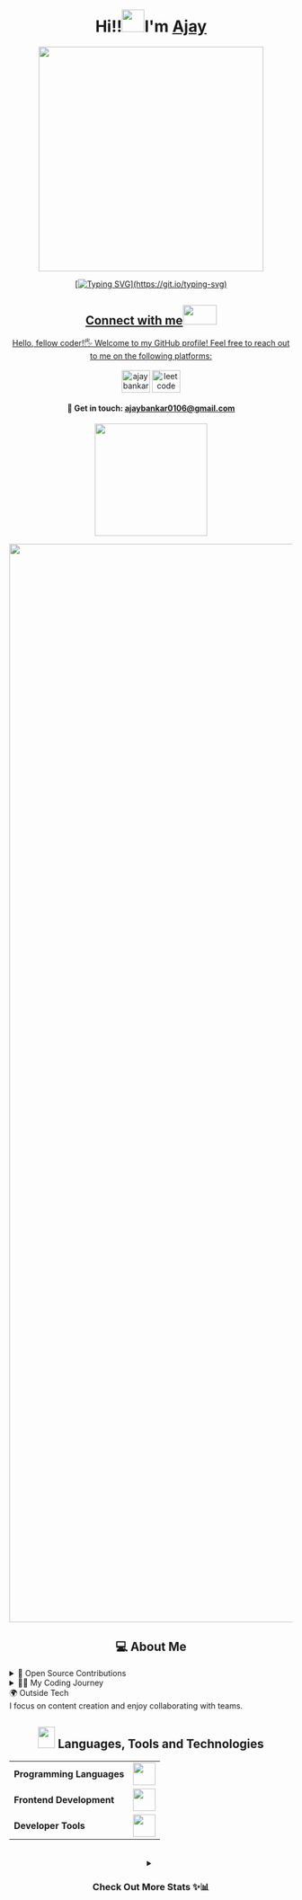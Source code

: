  <h1 align="center"> Hi!!<img src="https://raw.githubusercontent.com/nixin72/nixin72/master/wave.gif" height="40"width="40" />I'm <a href="https://www.linkedin.com/in/neerugangarh/" target="_blank">Ajay</h1> 
     
<div id="header" align="center">  
<img src="https://i.giphy.com/media/v1.Y2lkPTc5MGI3NjExa3Nyc25ycG12cGJzb3BrcjFseTQyanNzbW1mdnJhZzJmNGpvaGs3dCZlcD12MV9pbnRlcm5hbF9naWZfYnlfaWQmY3Q9Zw/L1R1tvI9svkIWwpVYr/giphy.gif"  width="400"/> 
</div>

<div align="center">
    
[![Typing SVG](https://readme-typing-svg.demolab.com?font=Fira+Code&weight=900&size=23&duration=3000&pause=500&color=FDFEFE&background=2A2E3425&center=true&vCenter=true&&lines=Welcome+to+my+Github+profile!;Full+Stack+Developer;Passionate+about+Coding!)](https://git.io/typing-svg)

</div>
</div>

<h2 align="center">Connect with me<img src='https://raw.githubusercontent.com/ShahriarShafin/ShahriarShafin/main/Assets/handshake.gif' width="60px" height="35"></h2>       

<p align="center">
    Hello, fellow coder!🖐️ Welcome to my GitHub profile! Feel free to reach out to me on the following platforms: <br> <br>
<a href="https://www.linkedin.com/in/ajaybankar" target="blank"><img align="center" src="https://raw.githubusercontent.com/rahuldkjain/github-profile-readme-generator/master/src/images/icons/Social/linked-in-alt.svg" alt="ajaybankar" height="40" width="50" /></a>
<a href="https://leetcode.com/u/ajayxuns/" target="blank"><img align="center" src="https://cdn.iconscout.com/icon/free/png-512/leetcode-3628885-3030025.png" alt="leetcode" height="40" width="50" /></a>
</p>
<h4 align="center"> 📩 Get in touch: <a href="mailto:ajaybankar0106@gmail.com">ajaybankar0106@gmail.com</a> </h4>
<!--view count-->
<p align="center"> <img width="200px" src="https://komarev.com/ghpvc/?username=neeru24&&style=for-the-badge" /> </p>

<!--line-->
<img src="https://www.animatedimages.org/data/media/562/animated-line-image-0184.gif" width="1920" />

<div align="center">
<h2 align="center"> 💻 About Me </h2>


</div>

<details>
  <summary>🚀 Open Source Contributions</summary>
	
- **GirlScript Summer of Code 2024:** Successfully completed the program 🏅
- **Hacktoberfest 2024**
- **30 Days of Google Cloud:** Completed with badges 🖥️
- **Open Source Contributor:** Participated in various projects 🌟
	
</details>

<details>
  <summary>🧑‍💻 My Coding Journey</summary>
	
  - **100+ days of code** of sharing insights on JavaScript
  - **Started with the Basics:** Learned foundational programming languages like JavaScript and Python.
  - **Explored Web Development:** Built projects using HTML, CSS, JavaScript, and frameworks like React.
  - **Participated in Open Source:** Contributed to repositories through initiatives like Hacktoberfest 2024 and GirlScript Summer of Code 2024.
  - **Built Personal Projects:** Developed and deployed projects showcasing creativity and technical expertise.
  - **Continued to Learn and Share:** Leveraged platforms like LinkedIn to share knowledge and grow your network.
    
</details>

  <summary>🌍 Outside Tech</summary>
   I focus on content creation and enjoy collaborating with teams.
</details>






<!--Languages & tools-->
<h2 align="center"><img src = "https://media2.giphy.com/media/QssGEmpkyEOhBCb7e1/giphy.gif?cid=ecf05e47a0n3gi1bfqntqmob8g9aid1oyj2wr3ds3mg700bl&rid=giphy.gif" width = 30px height="38"> Languages, Tools and Technologies </h2>

<table align="center">
	<tr>
	<td><strong>Programming Languages</strong></td>
	<td><img height=40 src = "https://skillicons.dev/icons?i=js&theme=dark"></td>
</tr>

<tr>
	<td><strong>Frontend Development</strong></td>
	<td><img height=40 src = "https://skillicons.dev/icons?i=html,css,js" ></td>
</tr>

<tr>
	<td><strong>Developer Tools</strong></td>
	<td><img height=40 src = "https://skillicons.dev/icons?i=github,vscode&theme=dark"></td>
</tr>

</table>
<br>

<!-- Dropdown for More Stats -->
<div align="center" style="max-width: 600px; margin: auto;">
<details>
  <summary>
    <h3>
        Check Out More Stats ✨📊
    </h3>

    
  </summary>
  <div align="center">
    <img height="180em" src="http://github-profile-summary-cards.vercel.app/api/cards/productive-time?username=ajayxuns&theme=github_dark&utcOffset=8" />
    <img height="180em" src="http://github-profile-summary-cards.vercel.app/api/cards/stats?username=ajayxuns&theme=github_dark" />
    <img height="180em" src="https://github-profile-summary-cards.vercel.app/api/cards/most-commit-language?username=neeru24&theme=github_dark" />
    <img height="180em" src="https://github-profile-summary-cards.vercel.app/api/cards/stats?username=neeru24&theme=github_dark" />
    <img height="180em" src="https://github-profile-summary-cards.vercel.app/api/cards/productive-time?username=neeru24&theme=github_dark" />
  </div>
  <br>
